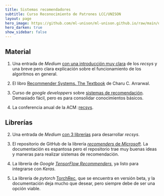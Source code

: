 ```yaml
---
title: Sistemas recomendadores 
subtitle: Curso Reconocimiento de Patrones LCC/UNISON
layout: page
hero_image: https://github.com/ml-unison/ml-unison.github.io/raw/main/docs/img/alt-banner.jpg
hero_darken: true
show_sidebar: false
---
```


## Material

1. Una entrada de *Medium* [con una introducción muy clara](https://towardsdatascience.com/introduction-to-recommender-systems-6c66cf15ada) de los *recsys* y una breve pero clara explicación sobre el funcionamiento de los algoritmos en general.

2. El libro [Recommender Systems. The Textbook](http://www.charuaggarwal.net/Recommender-Systems.pdf) de Charu C. Arrarwal.

3. Curso de *google developpers* sobre [sistemas de recomendación](https://developers.google.com/machine-learning/recommendation?hl=es-419). Demasiado fácil, pero es para consolidar conocimientos básicos.

4. La conferencia anual de la ACM :[recsys](https://recsys.acm.org).

## Librerías

2. Una entrada de *Medium* [con 3 librerías](https://towardsdatascience.com/top-3-python-package-to-learn-the-recommendation-system-bb11a916b8ff) para desarrollar *recsys*.

3. El repositorio de GitHub de la librería [*recomenders* de *Microsoft*](https://github.com/microsoft/recommenders). La documentación es espantosa pero el repositorio trae muy buenas ideas y maneras para realizar sistemas de recomendación.

4. La librería de *Google* [*TensorFlow Recommenders*](https://www.tensorflow.org/recommenders), ya listo para integrarse con *Keras*.

5. La librería de *pytorch* [TorchRec](https://github.com/pytorch/torchrec), que se encuentra en versión beta, y la documentación deja mucho que desear, pero siempre debe de ser una opción viable.
